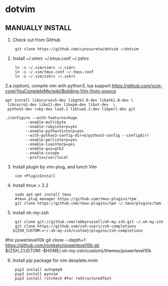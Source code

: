 dotvim
======
MANUALLY INSTALL
----------------

1. Check out from GitHub

        git clone https://github.com/cynosuretw/dotvim ~/dotvim

2. Install ~/.vimrc ~/.tmux.conf ~/.zshrc

        ln -s ~/.vim/vimrc ~/.vimrc 
        ln -s ~/.vim/tmux.conf ~/.tmux.conf
        ln -s ~/.vim/zshrc ~/.zshrc
2.a (option), compile vim with python3, lua support
   https://github.com/ycm-core/YouCompleteMe/wiki/Building-Vim-from-source
   ```
   apt install libncurses5-dev libgtk2.0-dev libatk1.0-dev \
    libcairo2-dev libx11-dev libxpm-dev libxt-dev  \
    python3-dev ruby-dev lua5.2 liblua5.2-dev libperl-dev git

   ./configure --with-features=huge
            --enable-multibyte
            --enable-rubyinterp=yes
            --enable-python3interp=yes
            --with-python3-config-dir=$(python3-config --configdir)
            --enable-perlinterp=yes
            --enable-luainterp=yes
            --enable-gui=gtk2
            --enable-cscope
            --prefix=/usr/local
   ```

3. Install plugin by vim-plug, and lunch Vim

        vim +PluginInstall

4. Install tmux > 2.2

        sudo apt-get install tmux
        #tmux plug manager https://github.com/tmux-plugins/tpm
        git clone https://github.com/tmux-plugins/tpm ~/.tmux/plugins/tpm

5. Install oh-my-zsh

        git clone git://github.com/robbyrussell/oh-my-zsh.git ~/.oh-my-zsh
        git clone https://github.com/zsh-users/zsh-completions ${ZSH_CUSTOM:=~/.oh-my-zsh/custom}/plugins/zsh-completions
#for powerlevel10k
        git clone --depth=1 https://github.com/romkatv/powerlevel10k.git ${ZSH_CUSTOM:-$HOME/.oh-my-zsh/custom}/themes/powerlevel10k


6. Install pip package for vim deoplete.nvim

        pip3 install autopep8
        pip3 install pynvim
        pip3 install rstcheck #for reStructuredText
